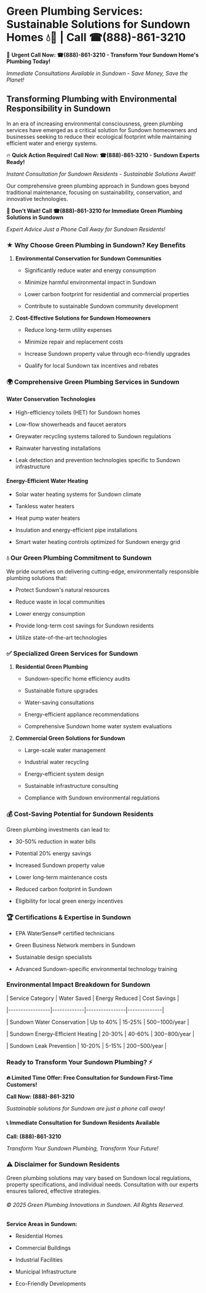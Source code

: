 # Green Plumbing Services: Sustainable Solutions for Sundown Homes 💧🌿 | Call ☎(888)-861-3210

🚨 **Urgent Call Now: ☎(888)-861-3210 - Transform Your Sundown Home's Plumbing Today!**
*Immediate Consultations Available in Sundown - Save Money, Save the Planet!*

## Transforming Plumbing with Environmental Responsibility in Sundown

In an era of increasing environmental consciousness, green plumbing services have emerged as a critical solution for Sundown homeowners and businesses seeking to reduce their ecological footprint while maintaining efficient water and energy systems. 

🔥 **Quick Action Required! Call Now: ☎(888)-861-3210 - Sundown Experts Ready!**
*Instant Consultation for Sundown Residents - Sustainable Solutions Await!*

Our comprehensive green plumbing approach in Sundown goes beyond traditional maintenance, focusing on sustainability, conservation, and innovative technologies.

🚨 **Don't Wait! Call ☎(888)-861-3210 for Immediate Green Plumbing Solutions in Sundown**
*Expert Advice Just a Phone Call Away for Sundown Residents!*

### ★ Why Choose Green Plumbing in Sundown? Key Benefits

1. **Environmental Conservation for Sundown Communities** 
   - Significantly reduce water and energy consumption
   - Minimize harmful environmental impact in Sundown
   - Lower carbon footprint for residential and commercial properties
   - Contribute to sustainable Sundown community development

2. **Cost-Effective Solutions for Sundown Homeowners** 
   - Reduce long-term utility expenses
   - Minimize repair and replacement costs
   - Increase Sundown property value through eco-friendly upgrades
   - Qualify for local Sundown tax incentives and rebates

### 🌍 Comprehensive Green Plumbing Services in Sundown

#### Water Conservation Technologies
- High-efficiency toilets (HET) for Sundown homes
- Low-flow showerheads and faucet aerators
- Greywater recycling systems tailored to Sundown regulations
- Rainwater harvesting installations
- Leak detection and prevention technologies specific to Sundown infrastructure

#### Energy-Efficient Water Heating
- Solar water heating systems for Sundown climate
- Tankless water heaters
- Heat pump water heaters
- Insulation and energy-efficient pipe installations
- Smart water heating controls optimized for Sundown energy grid

### 💧 Our Green Plumbing Commitment to Sundown

We pride ourselves on delivering cutting-edge, environmentally responsible plumbing solutions that:
- Protect Sundown's natural resources
- Reduce waste in local communities
- Lower energy consumption
- Provide long-term cost savings for Sundown residents
- Utilize state-of-the-art technologies

### ✅ Specialized Green Services for Sundown

1. **Residential Green Plumbing**
   - Sundown-specific home efficiency audits
   - Sustainable fixture upgrades
   - Water-saving consultations
   - Energy-efficient appliance recommendations
   - Comprehensive Sundown home water system evaluations

2. **Commercial Green Solutions for Sundown**
   - Large-scale water management
   - Industrial water recycling
   - Energy-efficient system design
   - Sustainable infrastructure consulting
   - Compliance with Sundown environmental regulations

### 💰 Cost-Saving Potential for Sundown Residents

Green plumbing investments can lead to:
- 30-50% reduction in water bills
- Potential 20% energy savings
- Increased Sundown property value
- Lower long-term maintenance costs
- Reduced carbon footprint in Sundown
- Eligibility for local green energy incentives

### 🏆 Certifications & Expertise in Sundown

- EPA WaterSense® certified technicians
- Green Business Network members in Sundown
- Sustainable design specialists
- Advanced Sundown-specific environmental technology training

### Environmental Impact Breakdown for Sundown

| Service Category | Water Saved | Energy Reduced | Cost Savings |
|-----------------|-------------|----------------|--------------|
| Sundown Water Conservation | Up to 40% | 15-25% | $500-$1000/year |
| Sundown Energy-Efficient Heating | 20-30% | 40-60% | $300-$800/year |
| Sundown Leak Prevention | 10-20% | 5-15% | $200-$500/year |

### Ready to Transform Your Sundown Plumbing? ⚡

**🔥 Limited Time Offer: Free Consultation for Sundown First-Time Customers!**

**Call Now: (888)-861-3210**
*Sustainable solutions for Sundown are just a phone call away!*

#### 📞 Immediate Consultation for Sundown Residents Available

**Call: (888)-861-3210**
*Transform Your Sundown Plumbing, Transform Your Future!*

### ⚠️ Disclaimer for Sundown Residents

Green plumbing solutions may vary based on Sundown local regulations, property specifications, and individual needs. Consultation with our experts ensures tailored, effective strategies.

###### © 2025 Green Plumbing Innovations in Sundown. All Rights Reserved.

**Service Areas in Sundown:** 
- Residential Homes
- Commercial Buildings
- Industrial Facilities
- Municipal Infrastructure
- Eco-Friendly Developments